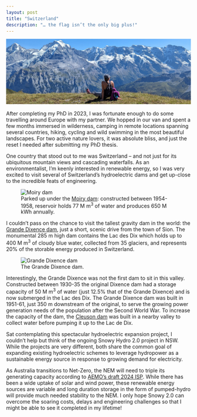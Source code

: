 ```yaml
---
layout: post
title: "Switzerland"
description: "… the flag isn’t the only big plus!"
---
```


![Mountains](https://github.com/lfillbrook/lfillbrook.github.io/blob/main/assets/img/CH/Mountains.jpg)

After completing my PhD in 2023, I was fortunate enough to do some travelling around Europe with my partner. We hopped in our van and spent a few months immersed in wilderness, camping in remote locations spanning several countries, hiking, cycling and wild swimming in the most beautiful landscapes. For two active nature lovers, it was absolute bliss, and just the reset I needed after submitting my PhD thesis.

One country that stood out to me was Switzerland – and not just for its ubiquitous mountain views and cascading waterfalls. As an environmentalist, I’m keenly interested in renewable energy, so I was very excited to visit several of Switzerland’s hydroelectric dams and get up-close to the incredible feats of engineering. 

<figure>
  <img src="{{site.url}}/assets/img/CH/Moiry.jpg" alt="Moiry dam" class="img-fluid"/>
  <figcaption>Parked up under the <a href="https://www.alpiq.com/power-generation/hydropower-plants/storage-power-plants/gougra">Moiry dam</a>: constructed between 1954-1958, reservoir holds 77 M m<sup>3</sup> of water and produces 650 M kWh annually.</figcaption>
</figure>

I couldn’t pass on the chance to visit the tallest gravity dam in the world: the [Grande Dixence dam](https://www.grande-dixence.ch/en/the-complex/dams/grande-dixence-78/), just a short, scenic drive from the town of Sion. The monumental 285 m high dam contains the Lac des Dix which holds up to 400 M m<sup>3</sup> of cloudy blue water, collected from 35 glaciers, and represents 20% of the storable energy produced in Switzerland.

<figure>
  <img src="{{site.url}}/assets/img/CH/Dixence.jpg" alt="Grande Dixence dam" class="float-end"/>
  <figcaption>The Grande Dixence dam.</figcaption>
</figure>

Interestingly, the Grande Dixence was not the first dam to sit in this valley. Constructed between 1930-35 the original Dixence dam had a storage capacity of 50 M m<sup>3</sup> of water (just 12.5% that of the Grande Dixence) and is now submerged in the Lac des Dix. The Grande Dixence dam was built in 1951-61, just 350 m downstream of the original, to serve the growing power generation needs of the population after the Second World War. To increase the capacity of the dam, the [Cleuson dam](https://www.grande-dixence.ch/en/the-complex/dams/cleuson-82/) was built in a nearby valley to collect water before pumping it up to the Lac de Dix. 

Sat contemplating this spectacular hydroelectric expansion project, I couldn’t help but think of the ongoing Snowy Hydro 2.0 project in NSW. While the projects are very different, both share the common goal of expanding existing hydroelectric schemes to leverage hydropower as a sustainable energy source in response to growing demand for electricity. 

As Australia transitions to Net-Zero, the NEM will need to triple its generating capacity according to [AEMO’s draft 2024 ISP](https://aemo.com.au/consultations/current-and-closed-consultations/draft-2024-isp-consultation). While there has been a wide uptake of solar and wind power, these renewable energy sources are variable and long duration storage in the form of pumped-hydro will provide much needed stability to the NEM. I only hope Snowy 2.0 can overcome the soaring costs, delays and engineering challenges so that I might be able to see it completed in my lifetime!

